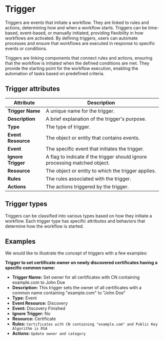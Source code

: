 # Trigger

Triggers are events that initiate a workflow. They are linked to rules and actions, determining how and when a workflow starts. Triggers can be time-based, event-based, or manually initiated, providing flexibility in how workflows are activated. By defining triggers, users can automate processes and ensure that workflows are executed in response to specific events or conditions.

Triggers are linking components that connect rules and actions, ensuring that the workflow is initiated when the defined conditions are met. They provide the starting point for the workflow execution, enabling the automation of tasks based on predefined criteria.

## Trigger attributes

| Attribute          | Description                                                                |
|--------------------|----------------------------------------------------------------------------|
| **Trigger Name**   | A unique name for the trigger.                                             |
| **Description**    | A brief explanation of the trigger's purpose.                              |
| **Type**           | The type of trigger.                                                       |
| **Event Resource** | The object or entity that contains events.                                 |
| **Event**          | The specific event that initiates the trigger.                             |
| **Ignore Trigger** | A flag to indicate if the trigger should ignore processing matched object. |
| **Resource**       | The object or entity to which the trigger applies.                         |
| **Rules**          | The rules associated with the trigger.                                     |
| **Actions**        | The actions triggered by the trigger.                                      |

## Trigger types

Triggers can be classified into various types based on how they initiate a workflow. Each trigger type has specific attributes and behaviors that determine how the workflow is started.

## Examples

We would like to illustrate the concept of triggers with a few examples:

**Trigger to set certificate owner on newly discovered certificates having a specific common name:**

- **Trigger Name:** Set owner for all certificates with CN containing example.com to John Doe
- **Description:** This trigger sets the owner of all certificates with a common name containing "example.com" to "John Doe"
- **Type:** Event
- **Event Resource:** Discovery
- **Event:** Discovery Finished
- **Ignore Trigger:** No
- **Resource:** Certificate
- **Rules:** `Certificates with CN containing "example.com" and Public Key Algorithm is RSA`
- **Actions:** `Update owner and category`
